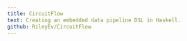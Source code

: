 ```yaml
---
title: CircuitFlow
text: Creating an embedded data pipeline DSL in Haskell.
github: RileyEv/CircuitFlow
---
```

